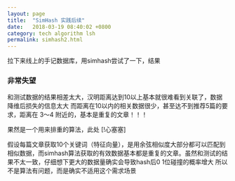 ```yaml
---
layout: page
title:  "SimHash 实践后续"
date:   2018-03-19 08:40:02 +0800
category: tech algorithm lsh
permalink: simhash2.html
---
```


拉下来线上的手记数据库，用simhash尝试了一下，结果
### 非常失望
和测试数据的结果相差太大，汉明距离达到10以上基本就很难看到关联了，数据降维后损失的信息太大
而距离在10以内的相关数据很少，甚至达不到推荐5篇的要求，距离在 3～4 附近的，基本是重复的文章！！！

果然是一个用来排重的算法，此处 [!心塞塞]

假设每篇文章获取10个关键词（特征向量），是用余弦相似度大部分都可以匹配到相似数据，而simhash算法获取的有效数据基本都是重复的文章。虽然和测试的结果不太一致，仔细想下更大的数据量确实会导致hash后0 1位碰撞的概率增大
所以不是算法有问题，而是确实不适用这个需求场景
